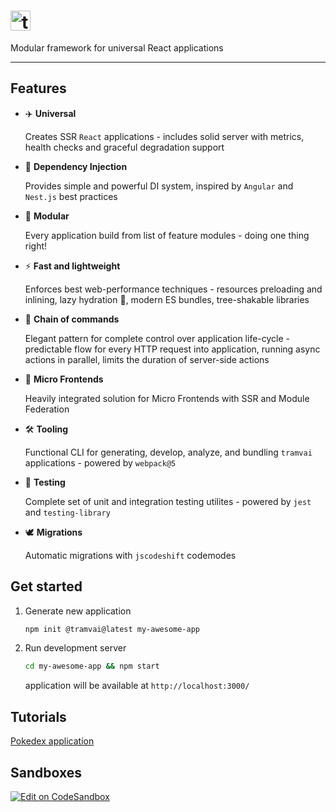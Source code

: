 # [<img src="tools/docSite/static/img/logo/tramvai-yellow-full.svg" alt="taiga ui logo" height="32px">](https://tramvai.dev/)

Modular framework for universal React applications

---

## Features

- ✈️ **Universal**

  Creates SSR `React` applications - includes solid server with metrics, health checks and graceful degradation support

- 💉 **Dependency Injection**

  Provides simple and powerful DI system, inspired by `Angular` and `Nest.js` best practices

- 🧩 **Modular**

  Every application build from list of feature modules - doing one thing right!

- ⚡ **Fast and lightweight**

  Enforces best web-performance techniques - resources preloading and inlining, lazy hydration 🚀, modern ES bundles, tree-shakable libraries

- 🔗 **Chain of commands**

  Elegant pattern for complete control over application life-cycle - predictable flow for every HTTP request into application, running async actions in parallel, limits the duration of server-side actions

- 🧱 **Micro Frontends**

  Heavily integrated solution for Micro Frontends with SSR and Module Federation

- 🛠️ **Tooling**

  Functional CLI for generating, develop, analyze, and bundling `tramvai` applications - powered by `webpack@5`

- 🧪 **Testing**

  Complete set of unit and integration testing utilites - powered by `jest` and `testing-library`

- 🕊️ **Migrations**

  Automatic migrations with `jscodeshift` codemodes

## Get started

1. Generate new application

   ```sh
   npm init @tramvai@latest my-awesome-app
   ```

2. Run development server
   ```bash
   cd my-awesome-app && npm start
   ```
   application will be available at `http://localhost:3000/`

## Tutorials

[Pokedex application](https://tramvai.dev/docs/tutorial/new-app)

## Sandboxes

[![Edit on CodeSandbox](https://codesandbox.io/static/img/play-codesandbox.svg)](https://codesandbox.io/s/tramvai-new-qgk90?fontsize=14&hidenavigation=1&theme=dark)
